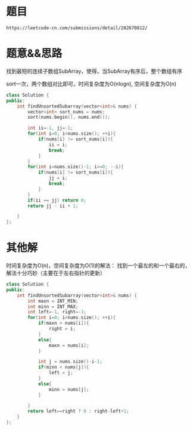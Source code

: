 # 题目
`https://leetcode-cn.com/submissions/detail/202670812/`

# 题意&&思路

找到最短的连续子数组SubArray，使得，当SubArray有序后，整个数组有序

sort一次，两个数组对比即可，时间复杂度为O(nlogn), 空间复杂度为O(n)
```cpp
class Solution {
public:
    int findUnsortedSubarray(vector<int>& nums) {
        vector<int> sort_nums = nums;
        sort(nums.begin(), nums.end());

        int ii=-1, jj=-1;
        for(int i=0; i<nums.size(); ++i){
            if(nums[i] != sort_nums[i]){
                ii = i;
                break;
            }
        }
        for(int i=nums.size()-1; i>=0; --i){
            if(nums[i] != sort_nums[i]){
                jj = i;
                break;
            }
        }
        if(ii == jj) return 0;
        return jj - ii + 1;

    }
};
```

# 其他解
时间复杂度为O(n)，空间复杂度为O(1)的解法：
找到一个最左的和一个最右的，解法十分巧妙（主要在于左右指针的更新）

```cpp
class Solution {
public:
    int findUnsortedSubarray(vector<int>& nums) {
        int maxn = INT_MIN;
        int minn = INT_MAX;
        int left=-1, right=-1;
        for(int i=0; i<nums.size(); ++i){
            if(maxn > nums[i]){
                right = i;
            }
            else{
                maxn = nums[i];
            }

            int j = nums.size()-i-1;
            if(minn < nums[j]){
                left = j;
            }
            else{
                minn = nums[j];
            }

        }
        return left==right ? 0 : right-left+1;
    }
};
```